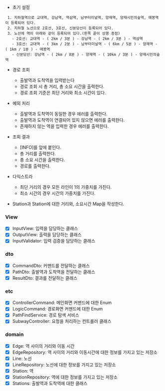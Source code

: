 - 초기 설정

```
 1. 지하철역으로 교대역, 강남역, 역삼역, 남부터미널역, 양재역, 양재시민의숲역, 매봉역이 등록되어 있다.
 2. 지하철 노선으로 2호선, 3호선, 신분당선이 등록되어 있다.
 3. 노선에 역이 아래와 같이 등록되어 있다.(왼쪽 끝이 상행 종점)
   - 2호선: 교대역 - ( 2km / 3분 ) - 강남역 - ( 2km / 3분 ) - 역삼역
   - 3호선: 교대역 - ( 3km / 2분 ) - 남부터미널역 - ( 6km / 5분 ) - 양재역 - ( 1km / 1분 ) - 매봉역
   - 신분당선: 강남역 - ( 2km / 8분 ) - 양재역 - ( 10km / 3분 ) - 양재시민의숲역
```

- 경로 조회
    - 출발역과 도착역을 입력받는다
    - 경로 조회 시 총 거리, 총 소요 시간을 출력한다.
    - 경로 조회 기준은 최단 거리와 최소 시간이 있다.

- 예외 처리
    - 출발역과 도착역이 동일한 경우 에러를 출력한다.
    - 출발역과 도착역이 연결되어 있지 않으면 에러를 출력한다.
    - 존재하지 않는 역을 입력한 경우 에러를 출력한다.

- 조회 결과
    - [INFO]를 앞에 붙인다.
    - 총 거리를 출력한다.
    - 총 소요 시간을 출력한다.
    - 경로를 출력한다.

- 다익스트라
    - 최단 거리의 경우 모든 라인이 1의 가중치를 가진다.
    - 최소 시간의 경우 시간의 가중치를 가진다.

- Station과 Station에 대한 거리와, 소요시간 Map을 작성한다.

### View

- [x] InputView: 입력을 담당하는 클래스
- [x] OutputView: 출력을 담당하는 클래스
- [x] InputValidator: 입력 검증을 담당하는 클래스

### dto

- [x] CommandDto: 커맨드를 전달하는 클래스
- [x] PathDto: 출발역과 도착역을 전달하는 클래스
- [x] ResultDto: 결과를 전달하는 클래스

### etc

- [x] ControllerCommand: 메인화면 커맨드에 대한 Enum
- [x] LogicCommand: 경로화면 커맨드에 대한 Enum
- [x] PathFindService: 경로 탐색 서비스
- [x] SubwayController: 요청을 처리하는 컨트롤러 클래스

### domain

- [x] Edge: 역 사이의 거리와 이동 시간
- [x] EdgeRepository: 역 사이의 거리와 이동시간에 대한 정보를 가지고 있는 저장소
- [x] Line: 노선
- [x] LineRepository: 노선에 대한 정보를 가지고 있는 저장소
- [x] Station: 역
- [x] StationRepository: 역에 대한 정보를 가지고 있는 저장소
- [x] Stations: 출발역과 도착역에 대한 클래스
